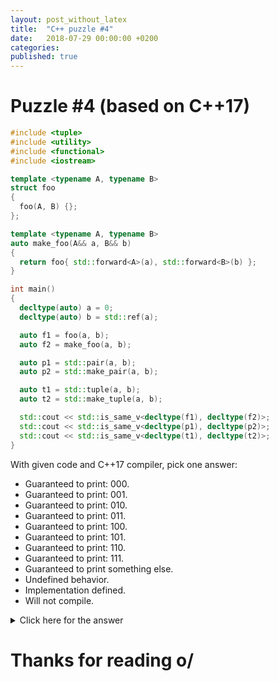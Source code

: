 ```yaml
---
layout: post_without_latex
title:  "C++ puzzle #4"
date:   2018-07-29 00:00:00 +0200
categories: 
published: true
---
```



# Puzzle #4 (based on C++17)

```cpp
#include <tuple>
#include <utility>
#include <functional>
#include <iostream>

template <typename A, typename B>
struct foo
{
  foo(A, B) {};
};

template <typename A, typename B>
auto make_foo(A&& a, B&& b)
{
  return foo{ std::forward<A>(a), std::forward<B>(b) };
}

int main()
{
  decltype(auto) a = 0;
  decltype(auto) b = std::ref(a);

  auto f1 = foo(a, b);
  auto f2 = make_foo(a, b);

  auto p1 = std::pair(a, b);
  auto p2 = std::make_pair(a, b);

  auto t1 = std::tuple(a, b);
  auto t2 = std::make_tuple(a, b);

  std::cout << std::is_same_v<decltype(f1), decltype(f2)>;
  std::cout << std::is_same_v<decltype(p1), decltype(p2)>;
  std::cout << std::is_same_v<decltype(t1), decltype(t2)>;
}
```

With given code and C++17 compiler, pick one answer:
- Guaranteed to print: 000.
- Guaranteed to print: 001.
- Guaranteed to print: 010.
- Guaranteed to print: 011.
- Guaranteed to print: 100.
- Guaranteed to print: 101.
- Guaranteed to print: 110.
- Guaranteed to print: 111.
- Guaranteed to print something else.
- Undefined behavior.
- Implementation defined.
- Will not compile.



<details markdown="1">
  <summary>Click here for the answer</summary>

The correct answer is: Guaranteed to print 100.

Purpose of this puzzle is to explain "why we can't get rid of make_pair and make_tuple functions? Since C++17 we have deduction guides for classes".


Deduction guides would be perfectly enough in most of the cases. make_pair and make_tuple are useful when we're dealing with reference_wrappers but we want to have e.g. pair of references, not reference_wrappers.


make_pair and make_tuple are able to recognize such situation and instead of creating e.g. `pair<reference_wrapper<int>, reference_wrapper<int>>` it'll return `pair<int&, int&>`.

Of course there are use cases when we want to have pair with reference_wrapper[s]. Then we always can explicitly say it to the compiler, e.g. by using mentioned deduction guides.
                    
Back to the puzzle. Such types will be deduced by compiler:
```cpp
decltype(auto) a = 0; // int
decltype(auto) b = std::ref(a); // std::reference_wrapper<int>

auto f1 = foo(a, b); // foo<int, std::reference_wrapper<int>>
auto f2 = make_foo(a, b); // foo<int, std::reference_wrapper<int>>

auto p1 = std::pair(a, b); //std::pair<int, std::reference_wrapper<int>> 
auto p2 = std::make_pair(a, b); // std::pair<int, int&> 

auto t1 = std::tuple(a, b); //std::tuple<int, std::reference_wrapper<int>> 
auto t2 = std::make_tuple(a, b); // std::tuple<int, int&> 
```

As you can see p1, p2 and t1, t2 have different types. That's why two last is_same_v print zeros (false).

</details>


# Thanks for reading o/

